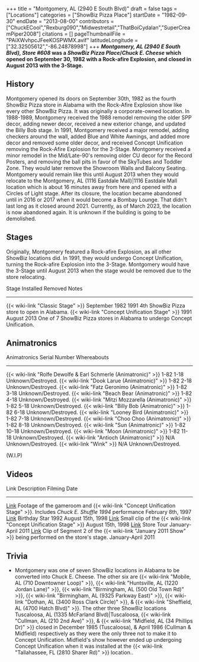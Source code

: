 +++
title = "Montgomery, AL (2940 E South Blvd)"
draft = false
tags = ["Locations"]
categories = ["ShowBiz Pizza Place"]
startDate = "1982-09-30"
endDate = "2013-08-00"
contributors = ["ChuckECool","Rexburg090","Midwestretail","ThatBoiCydalan","SuperCreamPiper2008"]
citations = []
pageThumbnailFile = "PAiXWvhpcJFeeKOSPWMX.avif"
latitudeLongitude = ["32.32505612","-86.24878998"]
+++
***Montgomery, AL (2940 E South Blvd), Store #608* was a *ShowBiz Pizza Place*/*Chuck E. Cheese* which opened on September 30, 1982 with a Rock-afire Explosion, and closed in August 2013 with the 3-Stage.**

## History

Montgomery opened its doors on September 30th, 1982 as the fourth ShowBiz Pizza store in Alabama with the Rock-Afire Explosion show like every other ShowBiz Pizza. It was originally a corporate-owned location. In 1988-1989, Montgomery received the 1988 remodel removing the older SPP decor, adding newer decor, received a new exterior change, and updated the Billy Bob stage. In 1991, Montgomery received a major remodel, adding checkers around the wall, added Blue and White Awnings, and added more decor and removed some older decor, and received Concept Unification removing the Rock-Afire Explosion for the 3-Stage. Montgomery received a minor remodel in the Mid/Late-90's removing older CU decor for the Record Posters, and removing the ball pits in favor of the SkyTubes and Toddler Zone. They would later remove the Showroom Walls and Balcony Seating. Montgomery would remain like this until August 2013 when they would relocate to the Montgomery, AL (1116 Eastdale Mall)|1116 Eastdale Mall location which is about 16 minutes away from here and opened with a Circles of Light stage. After its closure, the location became abandoned until in 2016 or 2017 when it would become a Bombay Lounge. That didn't last long as it closed around 2021.
Currently, as of March 2023, the location is now abandoned again. It is unknown if the building is going to be demolished.

## Stages

Originally, Montgomery featured a Rock-afire Explosion, as all other ShowBiz locations did. In 1991, they would undergo Concept Unification, turning the Rock-afire Explosion into the 3-Stage.
Montgomery would have the 3-Stage until August 2013 when the stage would be removed due to the store relocating.

  Stage                                               Installed        Removed       Notes
  --------------------------------------------------- ---------------- ------------- --------------------------------------------------------------------------
  {{< wiki-link "Classic Stage" >}}               September 1982   1991          4th ShowBiz Pizza store to open in Alabama.
  {{< wiki-link "Concept Unification Stage" >}}   1991             August 2013   One of 7 ShowBiz Pizza stores in Alabama to undergo Concept Unification.

## Animatronics

  Animatronics                                                          Serial Number   Whereabouts
  --------------------------------------------------------------------- --------------- --------------------
  {{< wiki-link "Rolfe Dewolfe & Earl Schmerle (Animatronic)" >}}   1-82 1-18       Unknown/Destroyed.
  {{< wiki-link "Dook Larue (Animatronic)" >}}                      1-82 2-18       Unknown/Destroyed.
  {{< wiki-link "Fatz Geronimo (Animatronic)" >}}                   1-82 3-18       Unknown/Destroyed.
  {{< wiki-link "Beach Bear (Animatronic)" >}}                      1-82 4-18       Unknown/Destroyed.
  {{< wiki-link "Mitzi Mozzarella (Animatronic)" >}}                1-82 5-18       Unknown/Destroyed.
  {{< wiki-link "Billy Bob (Animatronic)" >}}                       1-82 6-18       Unknown/Destroyed.
  {{< wiki-link "Looney Bird (Animatronic)" >}}                     1-82 7-18       Unknown/Destroyed.
  {{< wiki-link "Choo Choo (Animatronic)" >}}                       1-82 8-18       Unknown/Destroyed.
  {{< wiki-link "Sun (Animatronic)" >}}                             1-82 10-18      Unknown/Destroyed.
  {{< wiki-link "Moon (Animatronic)" >}}                            1-82 11-18      Unknown/Destroyed.
  {{< wiki-link "Antioch (Animatronic)" >}}                         N/A             Unknown/Destroyed.
  {{< wiki-link "Wink" >}}                                          N/A             Unknown/Destroyed.

(W.I.P)

## Videos

  Link                                                                            Description                                                                                                                   Filming Date
  ------------------------------------------------------------------------------- ----------------------------------------------------------------------------------------------------------------------------- --------------------
  [Link](https://youtu.be/FNmGmXdKbmA&t=2066s)                                    Footage of the gameroom and {{< wiki-link "Concept Unification Stage" >}}. Includes *Chuck E. Shuffle 1994* performance   February 8th, 1997
  [Link](https://youtu.be/_ExnAOse1dc)                                            Birthday Star 1992                                                                                                            August 15th, 1998
  [Link](https://youtu.be/6yADkAE0GDI)                                            Small clip of the {{< wiki-link "Concept Unification Stage" >}}                                                           August 15th, 1998
  [Link](https://www.flickr.com/photos/63946722@N03/5825867141/in/photostream/)   Store Tour                                                                                                                    January-April 2011
  [Link](https://www.flickr.com/photos/63946722@N03/5826417823/in/photostream/)   Clip of Segment 2 of the {{< wiki-link "January 2011 Show" >}} being performed on the store's stage.                     January-April 2011

## Trivia

- Montgomery was one of seven ShowBiz locations in Alabama to be converted into Chuck E. Cheese. The other six are {{< wiki-link "Mobile, AL (710 Downtowner Loop)" >}}, {{< wiki-link "Huntsville, AL (1220 Jordan Lane)" >}}, {{< wiki-link "Birmingham, AL (500 Old Town Rd)" >}}, {{< wiki-link "Birmingham, AL (9325 Parkway East)" >}}, {{< wiki-link "Dothan, AL (3400 Ross Clark Circle)" >}}, & {{< wiki-link "Sheffield, AL (4700 Hatch Blvd)" >}}. The other three ShowBiz locations Tuscaloosa, AL (1335 McFarland Blvd)|Tuscaloosa, {{< wiki-link "Cullman, AL (210 2nd Ave)" >}}, & {{< wiki-link "Midfield, AL (34 Phillips Dr)" >}} closed in December 1985 (Tuscaloosa), & April 1986 (Cullman & Midfield) respectively as they were the only three not to make it to Concept Unification. Midfield's show however ended up undergoing Concept Unification when it was installed at the {{< wiki-link "Tallahassee, FL (2810 Sharer Rd)" >}} location..
